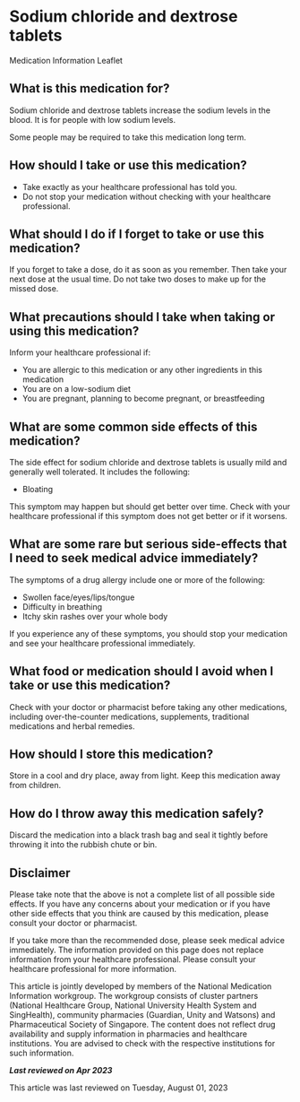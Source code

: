 # Sodium chloride and dextrose tablets

Medication Information Leaflet

What is this medication for?
----------------------------

Sodium chloride and dextrose tablets increase the sodium levels in the blood. It is for people with low sodium levels.

Some people may be required to take this medication long term.

How should I take or use this medication?
-----------------------------------------

* Take exactly as your healthcare professional has told you.
* Do not stop your medication without checking with your healthcare professional.

What should I do if I forget to take or use this medication?
------------------------------------------------------------

If you forget to take a dose, do it as soon as you remember. Then take your next dose at the usual time. Do not take two doses to make up for the missed dose.

What precautions should I take when taking or using this medication?
--------------------------------------------------------------------

Inform your healthcare professional if:

* You are allergic to this medication or any other ingredients in this medication
* You are on a low-sodium diet
* You are pregnant, planning to become pregnant, or breastfeeding

What are some common side effects of this medication?
-----------------------------------------------------

The side effect for sodium chloride and dextrose tablets is usually mild and generally well tolerated. It includes the following:

* Bloating

This symptom may happen but should get better over time. Check with your healthcare professional if this symptom does not get better or if it worsens.

What are some rare but serious side-effects that I need to seek medical advice immediately?
-------------------------------------------------------------------------------------------

The symptoms of a drug allergy include one or more of the following:

* Swollen face/eyes/lips/tongue
* Difficulty in breathing
* Itchy skin rashes over your whole body

If you experience any of these symptoms, you should stop your medication and see your healthcare professional immediately.

What food or medication should I avoid when I take or use this medication?
--------------------------------------------------------------------------

Check with your doctor or pharmacist before taking any other medications, including over-the-counter medications, supplements, traditional medications and herbal remedies.

How should I store this medication?
-----------------------------------

Store in a cool and dry place, away from light. Keep this medication away from children.

How do I throw away this medication safely?
-------------------------------------------

Discard the medication into a black trash bag and seal it tightly before throwing it into the rubbish chute or bin.

Disclaimer
----------

Please take note that the above is not a complete list of all possible side effects. If you have any concerns about your medication or if you have other side effects that you think are caused by this medication, please consult your doctor or pharmacist.

If you take more than the recommended dose, please seek medical advice immediately. The information provided on this page does not replace information from your healthcare professional. Please consult your healthcare professional for more information.

This article is jointly developed by members of the National Medication Information workgroup. The workgroup consists of cluster partners (National Healthcare Group, National University Health System and SingHealth), community pharmacies (Guardian, Unity and Watsons) and Pharmaceutical Society of Singapore. The content does not reflect drug availability and supply information in pharmacies and healthcare institutions. You are advised to check with the respective institutions for such information.

***Last reviewed on Apr 2023***

This article was last reviewed on
Tuesday, August 01, 2023